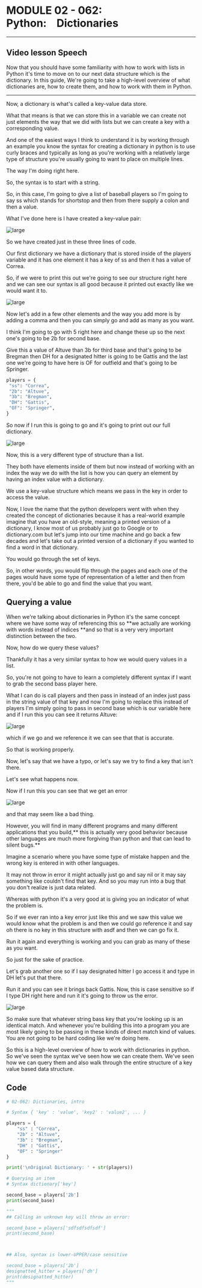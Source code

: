 # MODULE 02 - 062: Python:    Dictionaries



****

## Video lesson Speech

Now that you should have some familiarity with how to work with lists in
 Python it's time to move on to our next data structure which is the 
dictionary. In this guide, We're going to take a high-level overview of 
what dictionaries are, how to create them, and how to work with them in 
Python.

****

Now, a dictionary is what's called a key-value data store.  

What that means is that we can store this in a variable we can create not just elements the way that we did with lists but we can create a key with a corresponding value.  

 And one of the easiest ways I think to understand it is by working through an example you know the syntax for creating a dictionary in python is to use curly braces and 
typically as long as you're working with a relatively large type of structure you're usually going to want to place on multiple lines.   

The way I'm doing right here.

So, the syntax is to start with a string.   

So, in this case, I'm going to give a list of baseball players so I'm going to say ss which stands for shortstop and then from there supply a colon and then a value.   

What I've done here is I have created a key-value pair:

![large](02-062_IMG1.png)

So we have created just in these three lines of code.   

Our first dictionary we have a dictionary that is stored inside of the players 
variable and it has one element it has a key of ss and then it has a value of Correa.

So, if we were to print this out we're going to see our structure right here and we can see our syntax is all good because it printed out exactly like we would want it to.

![large](https://s3-us-west-2.amazonaws.com/images-devcamp/Introduction+to+Programming+with+Python/Python+Data+Structures/Overview+of+Python+Dictionaries+%23+1389/image2.png)

Now let's add in a few other elements and the way you add more is by adding a comma and then you can simply go and add as many as you want.   

I think I'm going to go with 5 right here and change these up so the next one's going to be 2b for second base.   

Give this a value of Altuve than 3b for third base and that's going to be Bregman then DH for a designated hitter is going to be Gattis and the last one we're going to 
have here is OF for outfield and that's going to be Springer.

```python
players = {
 "ss": "Correa",
 "2b": "Altuve",
 "3b": "Bregman",
 "DH": "Gattis",
 "OF": "Springer",
}
```

So now if I run this is going to go and it's going to print out our full dictionary.

![large](https://s3-us-west-2.amazonaws.com/images-devcamp/Introduction+to+Programming+with+Python/Python+Data+Structures/Overview+of+Python+Dictionaries+%23+1389/image3.png)

Now, this is a very different type of structure than a list.   

They both have elements inside of them but now instead of working with an 
index the way we do with the list is how you can query an element by having an index value with a dictionary.  

 We use a key-value structure which means we pass in the key in order to access the value.

Now, I love the name that the python developers went with when they created the concept of dictionaries because it has a real-world example imagine that you have an old-style, meaning a printed version of a dictionary, I know most of us probably just go to Google or to dictionary.com but let's jump into our time machine and go back a few 
decades and let's take out a printed version of a dictionary if you wanted to find a word in that dictionary.  

 You would go through the set of keys.   

So, in other words, you would flip through the pages and each one of the pages would have some type of representation of a letter and then from there, you'd be able to go and find the value that you want.   




## Querying a value

When we're talking about dictionaries in Python it's the same concept where we have some way of referencing this so **we actually are working with words instead of indices **and so that is a very very important distinction between the two.



Now, how do we query these values?  

 Thankfully it has a very similar syntax to how we would query values in a list.  

So, you're not going to have to learn a completely different syntax if I want to grab the second bass player here.   

What I can do is call players and then pass in instead of an index just pass in the string value of that key and now I'm going to replace this instead of players I'm simply going to pass in second base which is our variable here and if I run this you can see it
 returns Altuve:

![large](02-062_IMG4.png)

which if we go and we reference it we can see that that is accurate.   

So that is working properly.

Now, let's say that we have a typo, or let's say we try to find a key that isn't there.   

Let's see what happens now.   

Now if I run this you can see that we get an error

![large](02-062_IMG5.png)

and that may seem like a bad thing.   

However, you will find in many different programs and many different applications that you build,** this is actually very good behavior because other languages are much more 
forgiving than python and that can lead to silent bugs.**

Imagine a scenario where you have some type of mistake happen and the wrong key is entered in with other languages.   

It may not throw in error it might actually just go and say nil or it may say something like couldn't find that key. And so you may run into a bug that you don't realize is just data related.   

Whereas with python it's a very good at is giving you an indicator of what the problem is.   

So if we ever ran into a key error just like this and we saw this value we would know what the problem is and then we could go reference it and say oh there is no key 
in this structure with asdf and then we can go fix it.   

Run it again and everything is working and you can grab as many of these as you want.

So just for the sake of practice.

 Let's grab another one so if I say designated hitter I go access it and type in DH let's put that there. 


Run it and you can see it brings back Gattis. Now, this is case 
sensitive so if I type DH right here and run it it's going to throw us 
the error.

![large](https://s3-us-west-2.amazonaws.com/images-devcamp/Introduction+to+Programming+with+Python/Python+Data+Structures/Overview+of+Python+Dictionaries+%23+1389/image6.png)

So make sure that whatever string bass key that you're looking up is 
an identical match. And whenever you're building this into a program you
 are most likely going to be passing in these kinds of direct match kind
 of values. You are not going to be hard coding like we're doing here.

So this is a high-level overview of how to work with dictionaries in 
python. So we've seen the syntax we've seen how we can create them. 
We've seen how we can query them and also walk through the entire 
structure of a key value based data structure.

## Code

```python
# 02-062: Dictionaries, intro

# Syntax { 'key' : 'value', 'key2' : 'value2', ... }

players = {
    "ss" : "Correa",
    "2b" : "Altuve",
    "3b" : "Bregman",
    "DH" : "Gattis",
    "0F" : "Springer"
}

print('\nOriginal Dictionary: ' + str(players))

# Querying an item
# Syntax dictionary['key']

second_base = players['2b']
print(second_base)

"""
## Calling an unknown key will throw an error:

second_base = players['sdfsdfsdfsdf']
print(second_base)



## Also, syntax is lower-UPPER/case sensitive

second_base = players['2b']
designatted_hitter = players['dh']
print(designatted_hitter)
"""
```
